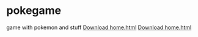 # pokegame
game with pokemon and stuff
[Download home.html](https://raw.githubusercontent.com/calebblol1/pokegame/refs/heads/main/hello/home.html)
<a href="https://raw.githubusercontent.com/calebblol1/pokegame/refs/heads/main/hello/home.html" download>Download home.html</a>
